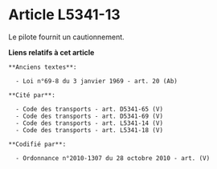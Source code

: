 # Article L5341-13

Le pilote fournit un cautionnement.

**Liens relatifs à cet article**

	**Anciens textes**:

	  - Loi n°69-8 du 3 janvier 1969 - art. 20 (Ab)

	**Cité par**:

	  - Code des transports - art. D5341-65 (V)
	  - Code des transports - art. D5341-69 (V)
	  - Code des transports - art. L5341-14 (V)
	  - Code des transports - art. L5341-18 (V)

	**Codifié par**:

	  - Ordonnance n°2010-1307 du 28 octobre 2010 - art. (V)

